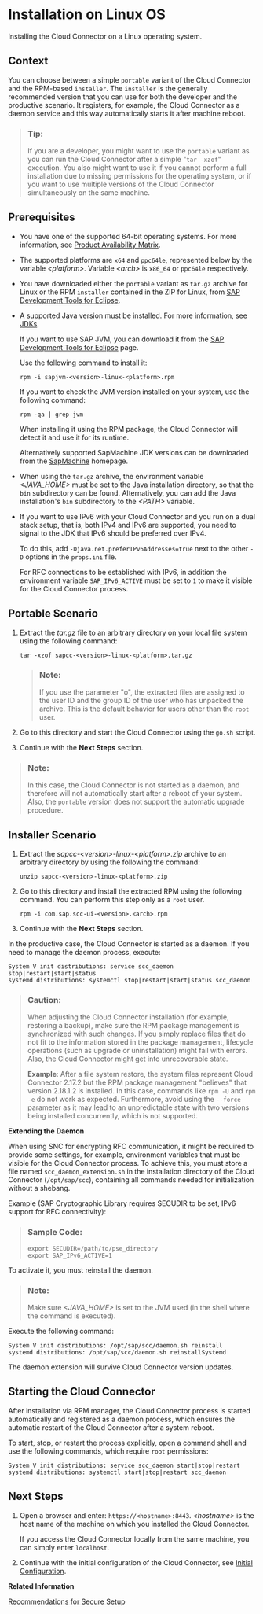 <!-- loiof069840fa34c4196a5858be33a2734ea -->

# Installation on Linux OS

Installing the Cloud Connector on a Linux operating system.



## Context

You can choose between a simple `portable` variant of the Cloud Connector and the RPM-based `installer`. The `installer` is the generally recommended version that you can use for both the developer and the productive scenario. It registers, for example, the Cloud Connector as a daemon service and this way automatically starts it after machine reboot.

> ### Tip:  
> If you are a developer, you might want to use the `portable` variant as you can run the Cloud Connector after a simple "`tar -xzof`" execution. You also might want to use it if you cannot perform a full installation due to missing permissions for the operating system, or if you want to use multiple versions of the Cloud Connector simultaneously on the same machine.



<a name="loiof069840fa34c4196a5858be33a2734ea__section_ukf_cls_ggb"/>

## Prerequisites

-   You have one of the supported 64-bit operating systems. For more information, see [Product Availability Matrix](prerequisites-e23f776.md#loioe23f776e4d594fdbaeeb1196d47bbcc0__matrix).
-   The supported platforms are `x64` and `ppc64le`, represented below by the variable *<platform\>*. Variable *<arch\>* is `x86_64` or `ppc64le` respectively.
-   You have downloaded either the `portable` variant as `tar.gz` archive for Linux or the RPM `installer` contained in the ZIP for Linux, from [SAP Development Tools for Eclipse](https://tools.hana.ondemand.com/#cloud).
-   A supported Java version must be installed. For more information, see [JDKs](prerequisites-e23f776.md#loioe23f776e4d594fdbaeeb1196d47bbcc0__jdk).

    If you want to use SAP JVM, you can download it from the [SAP Development Tools for Eclipse](https://tools.hana.ondemand.com/#cloud) page.

    Use the following command to install it:

    ```
    rpm -i sapjvm-<version>-linux-<platform>.rpm
    ```

    If you want to check the JVM version installed on your system, use the following command:

    ```
    rpm -qa | grep jvm
    ```

    When installing it using the RPM package, the Cloud Connector will detect it and use it for its runtime.

    Alternatively supported SapMachine JDK versions can be downloaded from the [SapMachine](https://sapmachine.io) homepage.

-   When using the `tar.gz` archive, the environment variable *<JAVA\_HOME\>* must be set to the Java installation directory, so that the `bin` subdirectory can be found. Alternatively, you can add the Java installation's `bin` subdirectory to the *<PATH\>* variable.
-   If you want to use IPv6 with your Cloud Connector and you run on a dual stack setup, that is, both IPv4 and IPv6 are supported, you need to signal to the JDK that IPv6 should be preferred over IPv4.

    To do this, add `-Djava.net.preferIPv6Addresses=true` next to the other `-D` options in the `props.ini` file.

    For RFC connections to be established with IPv6, in addition the environment variable `SAP_IPv6_ACTIVE` must be set to `1` to make it visible for the Cloud Connector process.




## Portable Scenario

1.  Extract the *tar.gz* file to an arbitrary directory on your local file system using the following command:

    ```
    tar -xzof sapcc-<version>-linux-<platform>.tar.gz 
    ```

    > ### Note:  
    > If you use the parameter "o", the extracted files are assigned to the user ID and the group ID of the user who has unpacked the archive. This is the default behavior for users other than the `root` user.

2.  Go to this directory and start the Cloud Connector using the `go.sh` script.
3.  Continue with the **Next Steps** section.

> ### Note:  
> In this case, the Cloud Connector is not started as a daemon, and therefore will not automatically start after a reboot of your system. Also, the `portable` version does not support the automatic upgrade procedure.



## Installer Scenario

1.  Extract the *sapcc-<version\>-linux-<platform\>.zip* archive to an arbitrary directory by using the following the command:

    ```
    unzip sapcc-<version>-linux-<platform>.zip
    ```

2.  Go to this directory and install the extracted RPM using the following command. You can perform this step only as a `root` user.

    ```
    rpm -i com.sap.scc-ui-<version>.<arch>.rpm 
    ```

3.  Continue with the **Next Steps** section.

In the productive case, the Cloud Connector is started as a daemon. If you need to manage the daemon process, execute:

```
System V init distributions: service scc_daemon stop|restart|start|status
systemd distributions: systemctl stop|restart|start|status scc_daemon
```

> ### Caution:  
> When adjusting the Cloud Connector installation \(for example, restoring a backup\), make sure the RPM package management is synchronized with such changes. If you simply replace files that do not fit to the information stored in the package management, lifecycle operations \(such as upgrade or uninstallation\) might fail with errors. Also, the Cloud Connector might get into unrecoverable state.
> 
> **Example**: After a file system restore, the system files represent Cloud Connector 2.17.2 but the RPM package management "believes" that version 2.18.1.2 is installed. In this case, commands like `rpm -U` and `rpm -e` do not work as expected. Furthermore, avoid using the `--force` parameter as it may lead to an unpredictable state with two versions being installed concurrently, which is not supported.

**Extending the Daemon**

When using SNC for encrypting RFC communication, it might be required to provide some settings, for example, environment variables that must be visible for the Cloud Connector process. To achieve this, you must store a file named `scc_daemon_extension.sh` in the installation directory of the Cloud Connector \(`/opt/sap/scc`\), containing all commands needed for initialization without a shebang.

Example \(SAP Cryptographic Library requires SECUDIR to be set, IPv6 support for RFC connectivity\):

> ### Sample Code:  
> ```
> export SECUDIR=/path/to/pse_directory
> export SAP_IPv6_ACTIVE=1
> ```

To activate it, you must reinstall the daemon.

> ### Note:  
> Make sure *<JAVA\_HOME\>* is set to the JVM used \(in the shell where the command is executed\).

Execute the following command:

```
System V init distributions: /opt/sap/scc/daemon.sh reinstall
systemd distributions: /opt/sap/scc/daemon.sh reinstallSystemd
```

The daemon extension will survive Cloud Connector version updates.



<a name="loiof069840fa34c4196a5858be33a2734ea__section_lxh_fqj_rfb"/>

## Starting the Cloud Connector

After installation via RPM manager, the Cloud Connector process is started automatically and registered as a daemon process, which ensures the automatic restart of the Cloud Connector after a system reboot.

To start, stop, or restart the process explicitly, open a command shell and use the following commands, which require `root` permissions:

```
System V init distributions: service scc_daemon start|stop|restart
systemd distributions: systemctl start|stop|restart scc_daemon 
```



## Next Steps

1.  Open a browser and enter: `https://<hostname>:8443`. *<hostname\>* is the host name of the machine on which you installed the Cloud Connector.

    If you access the Cloud Connector locally from the same machine, you can simply enter `localhost`.

2.  Continue with the initial configuration of the Cloud Connector, see [Initial Configuration](initial-configuration-db9170a.md).

**Related Information**  


[Recommendations for Secure Setup](recommendations-for-secure-setup-e7ea82a.md "For the Connectivity service and the Cloud Connector, you should apply the following guidelines to guarantee the highest level of security for these components.")

